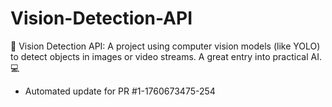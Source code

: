 # Vision-Detection-API
🚗 Vision Detection API: A project using computer vision models (like YOLO) to detect objects in images or video streams. A great entry into practical AI. 💻


- Automated update for PR #1-1760673475-254